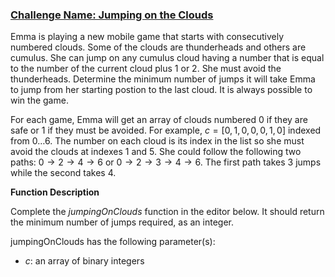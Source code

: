 ### [Challenge Name: Jumping on the Clouds](/challenges/jumping-on-the-clouds)

Emma is playing a new mobile game that starts with consecutively numbered clouds. Some of the clouds are thunderheads and others are cumulus. She can jump on any cumulus cloud having a number that is equal to the number of the current cloud plus $1$ or $2$. She must avoid the thunderheads. Determine the minimum number of jumps it will take Emma to jump from her starting postion to the last cloud. It is always possible to win the game.

For each game, Emma will get an array of clouds numbered $0$ if they are safe or $1$ if they must be avoided. For example, $c = [0,1,0,0,0,1,0]$ indexed from $0\ldots 6$. The number on each cloud is its index in the list so she must avoid the clouds at indexes $1$ and $5$. She could follow the following two paths: $0 \to 2 \to 4 \to 6$ or $0 \to 2 \to 3 \to 4 \to 6$. The first path takes $3$ jumps while the second takes $4$.

**Function Description**

Complete the _jumpingOnClouds_ function in the editor below. It should return the minimum number of jumps required, as an integer.

jumpingOnClouds has the following parameter(s):

- _c_: an array of binary integers

